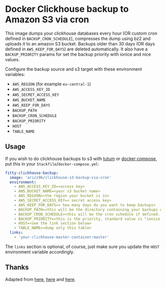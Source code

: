 # Docker Clickhouse backup to Amazon S3 via cron

This image dumps your clickhouse databases every hour (OR custom cron defined in `BACKUP_CRON_SCHEDULE`),
compresses the dump using bz2 and uploads it to an
amazon S3 bucket. Backups older than 30 days (OR days defined in `AWS_KEEP_FOR_DAYS`) are
deleted automatically.
It also have a `BACKUP_PRIORITY` params for set the backup priority with ionice and nice values.

Configure the backup source and s3 target with these environment
variables:

- `AWS_REGION` (for example `eu-central-1`)
- `AWS_ACCESS_KEY_ID`
- `AWS_SECRET_ACCESS_KEY`
- `AWS_BUCKET_NAME`
- `AWS_KEEP_FOR_DAYS`
- `BACKUP_PATH`
- `BACKUP_CRON_SCHEDULE`
- `BACKUP_PRIORITY`
- `HOST`
- `TABLE_NAME`


## Usage

If you wish to do clickhouse backups to s3 with [tutum](http://tutum.co)
or [docker compose](https://docs.docker.com/compose/), put this in your
`Stackfile`/`docker-compose.yml`:

```yaml
fitty-clickhouse-backup:
  image: 'arizz96/clickhouse-s3-backup-via-cron'
  environment:
    - AWS_ACCESS_KEY_ID=<access key>
    - AWS_BUCKET_NAME=<your s3 bucket name>
    - AWS_REGION=<the region your bucket is in>
    - AWS_SECRET_ACCESS_KEY=< secret access key>
    - AWS_KEEP_FOR_DAYS=< how many days do you want to keep backups>
    - BACKUP_PATH=<this will be the directory containing your backups on s3>
    - BACKUP_CRON_SCHEDULE=<this will be the cron schedule if defined. Standard value is 1 hour>
    - BACKUP_PRIORITY=<this is the priority, standard value is "ionice -c 3 nice -n 10">
    - HOST=<see the link section below>
    - TABLE_NAME=<dump only this table>
  links:
    - 'your-clickhouse-master-container:master'
```

The `links` section is optional, of course, just make sure you update the
`HOST` environment variable accordingly.


## Thanks

Adapted from [here](https://blog.danivovich.com/2015/07/23/postgres-backups-to-s3-with-docker-and-systemd/), [here](http://blog.oestrich.org/2015/01/pg-to-s3-backup-script/) and [here](https://www.ekito.fr/people/run-a-cron-job-with-docker/).
